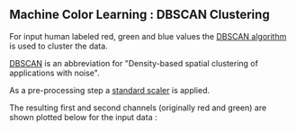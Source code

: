 
## Machine Color Learning : DBSCAN Clustering

For input human labeled red, green and blue values the [DBSCAN algorithm](https://scikit-learn.org/dev/modules/generated/sklearn.cluster.DBSCAN.html) is used to cluster the data.

[DBSCAN](https://en.wikipedia.org/wiki/DBSCAN) is an abbreviation for "Density-based spatial clustering of applications with noise".

As a pre-processing step a [standard scaler](https://scikit-learn.org/dev/modules/generated/sklearn.preprocessing.StandardScaler.html) is applied. 

The resulting first and second channels (originally red and green) are shown plotted below for the input data :


